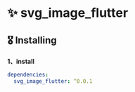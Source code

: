# ✨ svg_image_flutter

## 🎖 Installing

**1、install**

```yaml
dependencies:
  svg_image_flutter: ^0.0.1